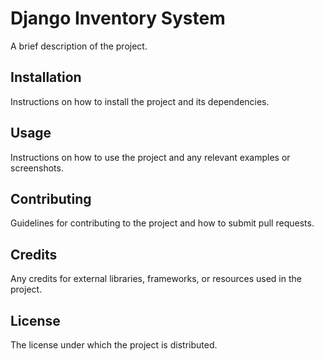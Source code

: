 # Django Inventory System

A brief description of the project.

## Installation

Instructions on how to install the project and its dependencies.

## Usage

Instructions on how to use the project and any relevant examples or screenshots.

## Contributing

Guidelines for contributing to the project and how to submit pull requests.

## Credits

Any credits for external libraries, frameworks, or resources used in the project.

## License

The license under which the project is distributed.

